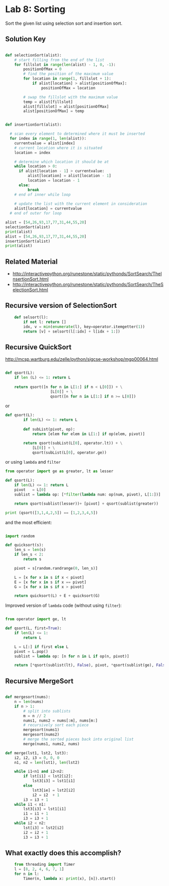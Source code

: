 # Lab 8: Sorting
Sort the given list using selection sort and insertion sort. 


## Solution Key 

```python

def selectionSort(alist):
    # start filling from the end of the list
    for fillslot in range(len(alist) - 1, 0, -1):
        positionOfMax = 0
        # find the position of the maximum value
        for location in range(1, fillslot + 1):
            if alist[location] > alist[positionOfMax]:
                positionOfMax = location

        # swap the fillslot with the maximum value
        temp = alist[fillslot]
        alist[fillslot] = alist[positionOfMax]
        alist[positionOfMax] = temp


def insertionSort(alist):

  # scan every element to determined where it must be inserted
  for index in range(1, len(alist)):
	currentvalue = alist[index]
	# current location where it is situated
	location = index

	# determine which location it should be at 
	while location > 0:
	  if alist[location - 1] > currentvalue:
	      alist[location] = alist[location - 1]
	      location = location - 1
	  else:
		  break
	# end of inner while loop 
	 
	# update the list with the current element in consideration
	alist[location] = currentvalue
  # end of outer for loop

alist = [54,26,93,17,77,31,44,55,20]
selectionSort(alist)
print(alist)
alist = [54,26,93,17,77,31,44,55,20]
insertionSort(alist)
print(alist)

```

## Related Material 

- http://interactivepython.org/runestone/static/pythonds/SortSearch/TheInsertionSort.html
- http://interactivepython.org/runestone/static/pythonds/SortSearch/TheSelectionSort.html



## Recursive version of SelectionSort 

```python
	def selsort(l):
	    if not l: return []
	    idx, v = min(enumerate(l), key=operator.itemgetter(1))
	    return [v] + selsort(l[:idx] + l[idx + 1:])
```

## Recursive QuickSort 

http://mcsp.wartburg.edu/zelle/python/sigcse-workshop/mgp00064.html

```python 

def qsort(L): 
	if len (L) <= 1: return L
	
	return qsort([n for n in L[1:] if n < L[0]]) + \
					[L[0]] + \
					qsort([n for n in L[1:] if n >= L[0]])

```

or 
```python
def qsort(L):
		if len(L) <= 1: return L
		
		def subList(pivot, op):
			return [elem for elem in L[1:] if op(elem, pivot)]

		return qsort(subList(L[0], operator.lt)) + \
			[L[0]] + \
			qsort(subList(L[0], operator.ge))

```

or using `lambda` and `filter`

```python
from operator import ge as greater, lt as lesser

def qsort(L): 
    if len(L) <= 1: return L
    pivot   = L[0]
    sublist = lambda op: [*filter(lambda num: op(num, pivot), L[1:])]

    return qsort(sublist(lesser))+ [pivot] + qsort(sublist(greater))

print (qsort([3,1,4,2,5]) == [1,2,3,4,5])
```

and the most efficient: 

```python 

import random

def quicksort(s):
    len_s = len(s)
    if len_s < 2:
        return s

    pivot = s[random.randrange(0, len_s)]

    L = [x for x in s if x < pivot]
    E = [x for x in s if x == pivot]
    G = [x for x in s if x > pivot]

    return quicksort(L) + E + quicksort(G)

```

Improved version of `lambda` code (without using `filter`):
```python

from operator import ge, lt

def qsort(L, first=True):
    if len(L) <= 1: 
        return L

    L = L[:] if first else L  
    pivot = L.pop()
    sublist = lambda op: [n for n in L if op(n, pivot)]

    return [*qsort(sublist(lt), False), pivot, *qsort(sublist(ge), False)]

```

## Recursive MergeSort 

```python

def mergesort(nums):
	n = len(nums)
	if n > 1:
		# split into sublists 
		m = n // 2
		nums1, nums2 = nums[:m], nums[m:]
		# recursively sort each piece 
		mergesort(nums1)
		mergesort(nums2)
		# merge the sorted pieces back into original list
		merge(nums1, nums2, nums)

def merge(lst1, lst2, lst3): 
	i2, i2, i3 = 0, 0, 0
	n1, n2 = len(lst1), len(lst2)

	while i1<n1 and i2<n2: 
		if lst[i1] < lst2[i2]: 
			lst3[i3] = lst1[i1]
		else
			lst3[ie] = lst2[i2]
			i2 = i2  + 1
		i3 = i3 + 1 
    while i1 < n1: 
	    lst3[i3] = lst1[i1]
	    i1 = i1 + 1
	    i3 = i3 + 1 
	while i2 < n2: 
		lst[i3] = lst2[i2]
		i2 = i2 + 1
		i3 = i3 + 1 

```

## What exactly does this accomplish? 


```python 
	from threading import Timer
	l = [8, 2, 4, 6, 7, 1]
	for n in l:
	    Timer(n, lambda x: print(x), [n]).start()
```

